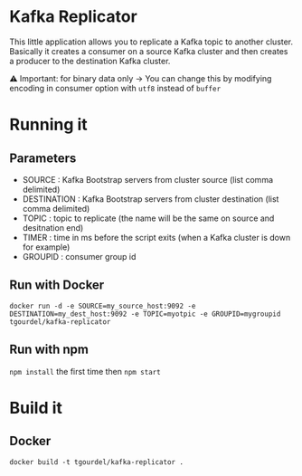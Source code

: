 # Kafka Replicator

This little application allows you to replicate a Kafka topic to another cluster. Basically it creates a consumer on a source Kafka cluster and then creates a producer to the destination Kafka cluster.

:warning: Important: for binary data only -> You can change this by modifying encoding in consumer option with `utf8` instead of `buffer`

# Running it

## Parameters

- SOURCE : Kafka Bootstrap servers from cluster source (list comma delimited)
- DESTINATION : Kafka Bootstrap servers from cluster destination (list comma delimited)
- TOPIC : topic to replicate (the name will be the same on source and desitnation end)
- TIMER : time in ms before the script exits (when a Kafka cluster is down for example)
- GROUPID : consumer group id


## Run with Docker

`docker run -d -e SOURCE=my_source_host:9092 -e DESTINATION=my_dest_host:9092 -e TOPIC=myotpic -e GROUPID=mygroupid tgourdel/kafka-replicator`

## Run with npm

`npm install` the first time
then `npm start`

# Build it

## Docker

`docker build -t tgourdel/kafka-replicator .`
